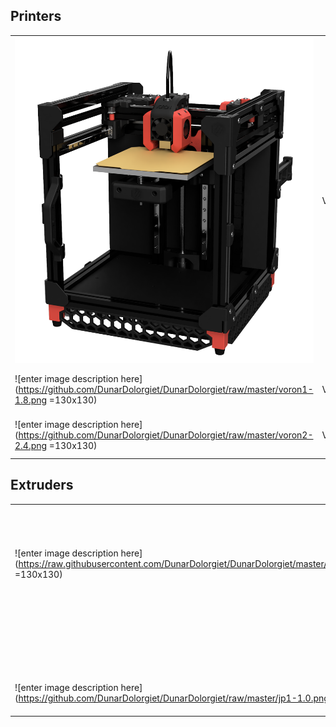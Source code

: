 ## Printers
| | | |
|-|-|-|
| ![Voron0](https://github.com/DunarDolorgiet/DunarDolorgiet/raw/master/voron0-1.0.png)  | VORON0  | Small form format CoreXY FDM printer with a build volume of 120x120x120mm |
|![enter image description here](https://github.com/DunarDolorgiet/DunarDolorgiet/raw/master/voron1-1.8.png =130x130) | VORON1 | Traditional CoreXY FDM printer with a moving bed|
|![enter image description here](https://github.com/DunarDolorgiet/DunarDolorgiet/raw/master/voron2-2.4.png =130x130) | VORON2 | CoreXY FDM printer with a fixed bed and a moving gantry|

## Extruders
| | | |
|-|-|-|
| ![enter image description here](https://raw.githubusercontent.com/DunarDolorgiet/DunarDolorgiet/master/afterburner.PNG =130x130) | Afterburner | Toolhead with build in direct drive extruder and swapable tool cartrigdes for FDM printers |
| | Mobius | Extruder for bowden systems |
| ![enter image description here](https://github.com/DunarDolorgiet/DunarDolorgiet/raw/master/jp1-1.0.png =130x130) | JetPack | Extruder for bowden systems |
